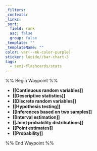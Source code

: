 ```yaml
---
_filters: 
_contexts: 
_links: 
_sort:
  field: rank
  asc: false
  group: false
_template: ""
_templateName: ""
color: var(--mk-color-purple)
sticker: lucide//bar-chart-3
tags:
  - sem1-flashcards/stats
---
```

%% Begin Waypoint %%
- **[[Continuous random variables]]**
- **[[Descriptive statistics]]**
- **[[Discrete random variables]]**
- **[[Hypothesis testing]]**
- **[[Inferences based on two samples]]**
- **[[Interval estimation]]**
- **[[Joint probability distributions]]**
- **[[Point estimates]]**
- **[[Probability]]**

%% End Waypoint %%

